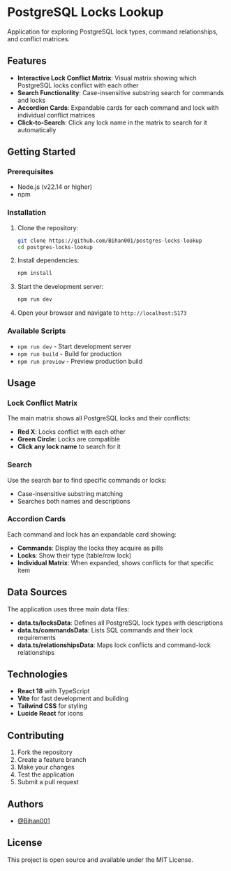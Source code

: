 # PostgreSQL Locks Lookup

Application for exploring PostgreSQL lock types, command relationships, and conflict matrices.

## Features

- **Interactive Lock Conflict Matrix**: Visual matrix showing which PostgreSQL locks conflict with each other
- **Search Functionality**: Case-insensitive substring search for commands and locks
- **Accordion Cards**: Expandable cards for each command and lock with individual conflict matrices
- **Click-to-Search**: Click any lock name in the matrix to search for it automatically

## Getting Started

### Prerequisites

- Node.js (v22.14 or higher)
- npm

### Installation

1. Clone the repository:
   ```bash
   git clone https://github.com/Bihan001/postgres-locks-lookup
   cd postgres-locks-lookup
   ```

2. Install dependencies:
   ```bash
   npm install
   ```

3. Start the development server:
   ```bash
   npm run dev
   ```

4. Open your browser and navigate to `http://localhost:5173`

### Available Scripts

- `npm run dev` - Start development server
- `npm run build` - Build for production
- `npm run preview` - Preview production build

## Usage

### Lock Conflict Matrix

The main matrix shows all PostgreSQL locks and their conflicts:
- **Red X**: Locks conflict with each other
- **Green Circle**: Locks are compatible
- **Click any lock name** to search for it

### Search

Use the search bar to find specific commands or locks:
- Case-insensitive substring matching
- Searches both names and descriptions

### Accordion Cards

Each command and lock has an expandable card showing:
- **Commands**: Display the locks they acquire as pills
- **Locks**: Show their type (table/row lock)
- **Individual Matrix**: When expanded, shows conflicts for that specific item

## Data Sources

The application uses three main data files:

- **data.ts/locksData**: Defines all PostgreSQL lock types with descriptions
- **data.ts/commandsData**: Lists SQL commands and their lock requirements
- **data.ts/relationshipsData**: Maps lock conflicts and command-lock relationships

## Technologies

- **React 18** with TypeScript
- **Vite** for fast development and building
- **Tailwind CSS** for styling
- **Lucide React** for icons

## Contributing

1. Fork the repository
2. Create a feature branch
3. Make your changes
4. Test the application
5. Submit a pull request

## Authors

- [@Bihan001](https://github.com/Bihan001)

## License

This project is open source and available under the MIT License.
